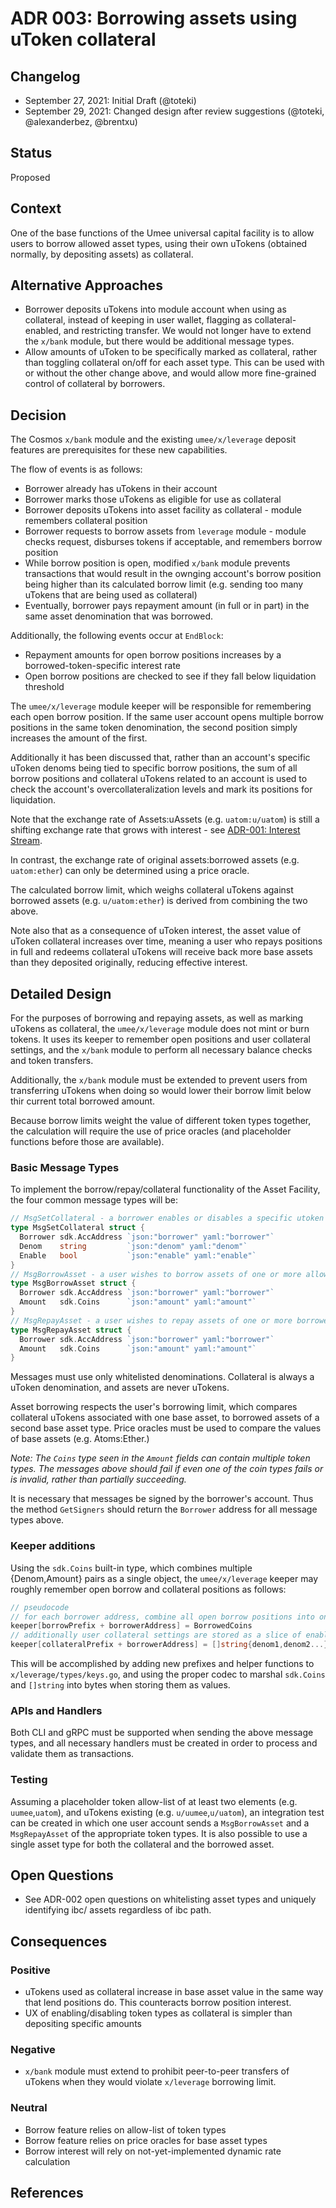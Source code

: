 # ADR 003: Borrowing assets using uToken collateral

## Changelog

- September 27, 2021: Initial Draft (@toteki)
- September 29, 2021: Changed design after review suggestions (@toteki, @alexanderbez, @brentxu)

## Status

Proposed

## Context

One of the base functions of the Umee universal capital facility is to allow users to borrow allowed asset types, using their own uTokens (obtained normally, by depositing assets) as collateral.

## Alternative Approaches

- Borrower deposits uTokens into module account when using as collateral, instead of keeping in user wallet, flagging as collateral-enabled, and restricting transfer. We would not longer have to extend the `x/bank` module, but there would be additional message types.
- Allow amounts of uToken to be specifically marked as collateral, rather than toggling collateral on/off for each asset type. This can be used with or without the other change above, and would allow more fine-grained control of collateral by borrowers.

## Decision

The Cosmos `x/bank` module and the existing `umee/x/leverage` deposit features are prerequisites for these new capabilities.

The flow of events is as follows:
- Borrower already has uTokens in their account
- Borrower marks those uTokens as eligible for use as collateral
- Borrower deposits uTokens into asset facility as collateral - module remembers collateral position
- Borrower requests to borrow assets from `leverage` module - module checks request, disburses tokens if acceptable, and remembers borrow position
- While borrow position is open, modified `x/bank` module prevents transactions that would result in the ownging account's borrow position being higher than its calculated borrow limit (e.g. sending too many uTokens that are being used as collateral)
- Eventually, borrower pays repayment amount (in full or in part) in the same asset denomination that was borrowed.

Additionally, the following events occur at `EndBlock`:
- Repayment amounts for open borrow positions increases by a borrowed-token-specific interest rate
- Open borrow positions are checked to see if they fall below liquidation threshold

The `umee/x/leverage` module keeper will be responsible for remembering each open borrow position.
If the same user account opens multiple borrow positions in the same token denomination, the second position simply increases the amount of the first.

Additionally it has been discussed that, rather than an account's specific uToken denoms being tied to specific borrow positions, the sum of all borrow positions and collateral uTokens related to an account is used to check the account's overcollateralization levels and mark its positions for liquidation.

Note that the exchange rate of Assets:uAssets (e.g. `uatom:u/uatom`) is still a shifting exchange rate that grows with interest - see [ADR-001: Interest Stream](./ADR-001-interest-stream.md).

In contrast, the exchange rate of original assets:borrowed assets (e.g. `uatom:ether`) can only be determined using a price oracle.

The calculated borrow limit, which weighs collateral uTokens against borrowed assets (e.g. `u/uatom:ether`) is derived from combining the two above.

Note also that as a consequence of uToken interest, the asset value of uToken collateral increases over time, meaning a user who repays positions in full and redeems collateral uTokens will receive back more base assets than they deposited originally, reducing effective interest.

## Detailed Design

For the purposes of borrowing and repaying assets, as well as marking uTokens as collateral, the `umee/x/leverage` module does not mint or burn tokens. It uses its keeper to remember open positions and user collateral settings, and the `x/bank` module to perform all necessary balance checks and token transfers.

Additionally, the `x/bank` module must be extended to prevent users from transferring uTokens when doing so would lower their borrow limit below thir current total borrowed amount.

Because borrow limits weight the value of different token types together, the calculation will require the use of price oracles (and placeholder functions before those are available).

### Basic Message Types

To implement the borrow/repay/collateral functionality of the Asset Facility, the four common message types will be:
```go
// MsgSetCollateral - a borrower enables or disables a specific utoken type in their wallet to be used as collateral
type MsgSetCollateral struct {
  Borrower sdk.AccAddress `json:"borrower" yaml:"borrower"`
  Denom    string         `json:"denom" yaml:"denom"`
  Enable   bool           `json:"enable" yaml:"enable"`
}
// MsgBorrowAsset - a user wishes to borrow assets of one or more allowed types
type MsgBorrowAsset struct {
  Borrower sdk.AccAddress `json:"borrower" yaml:"borrower"`
  Amount   sdk.Coins      `json:"amount" yaml:"amount"`
}
// MsgRepayAsset - a user wishes to repay assets of one or more borrowed types
type MsgRepayAsset struct {
  Borrower sdk.AccAddress `json:"borrower" yaml:"borrower"`
  Amount   sdk.Coins      `json:"amount" yaml:"amount"`
}
```
Messages must use only whitelisted denominations. Collateral is always a uToken denomination, and assets are never uTokens.

Asset borrowing respects the user's borrowing limit, which compares collateral uTokens associated with one base asset, to borrowed assets of a second base asset type. Price oracles must be used to compare the values of base assets (e.g. Atoms:Ether.)

_Note: The `Coins` type seen in the `Amount` fields can contain multiple token types. The messages above should fail if even one of the coin types fails or is invalid, rather than partially succeeding._

It is necessary that messages be signed by the borrower's account. Thus the method `GetSigners` should return the `Borrower` address for all message types above.

### Keeper additions

Using the `sdk.Coins` built-in type, which combines multiple {Denom,Amount} pairs as a single object, the `umee/x/leverage` keeper may roughly remember open borrow and collateral positions as follows:

```go
// pseudocode
// for each borrower address, combine all open borrow positions into one sdk.Coins object:
keeper[borrowPrefix + borrowerAddress] = BorrowedCoins
// additionally user collateral settings are stored as a slice of enabled denoms
keeper[collateralPrefix + borrowerAddress] = []string{denom1,denom2...}
```

This will be accomplished by adding new prefixes and helper functions to `x/leverage/types/keys.go`, and using the proper codec to marshal `sdk.Coins` and `[]string` into bytes when storing them as values.

### APIs and Handlers
Both CLI and gRPC must be supported when sending the above message types, and all necessary handlers must be created in order to process and validate them as transactions.

### Testing

Assuming a placeholder token allow-list of at least two elements (e.g. `uumee`,`uatom`), and uTokens existing (e.g. `u/uumee`,`u/uatom`), an integration test can be created in which one user account sends a `MsgBorrowAsset` and a `MsgRepayAsset` of the appropriate token types. It is also possible to use a single asset type for both the collateral and the borrowed asset.

## Open Questions
- See ADR-002 open questions on whitelisting asset types and uniquely identifying ibc/ assets regardless of ibc path.

## Consequences

### Positive
- uTokens used as collateral increase in base asset value in the same way that lend positions do. This counteracts borrow position interest.
- UX of enabling/disabling token types as collateral is simpler than depositing specific amounts

### Negative
- `x/bank` module must extend to prohibit peer-to-peer transfers of uTokens when they would violate `x/leverage` borrowing limit.

### Neutral
- Borrow feature relies on allow-list of token types
- Borrow feature relies on price oracles for base asset types
- Borrow interest will rely on not-yet-implemented dynamic rate calculation

## References
